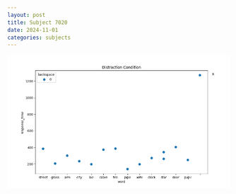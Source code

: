 ```yaml
---
layout: post
title: Subject 7020
date: 2024-11-01
categories: subjects
---
```


![](data/7020/run-21/7020_rt_acc_fuzzy_delay.png)
